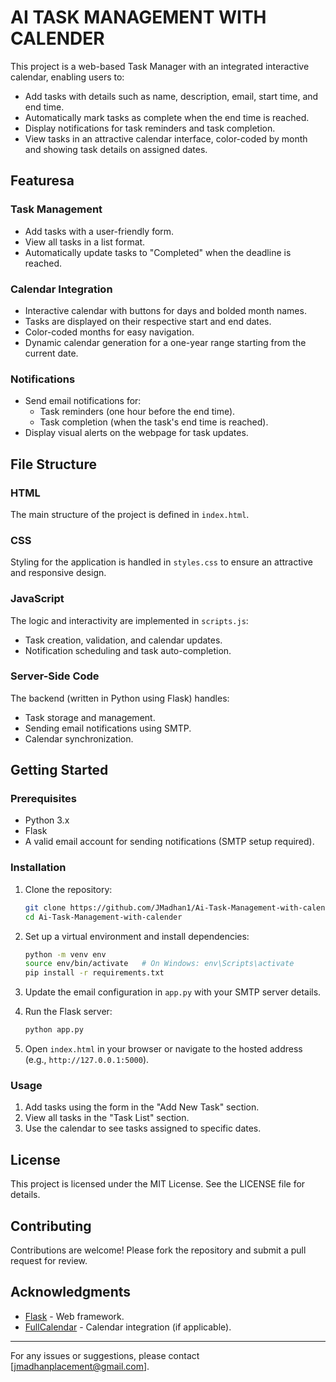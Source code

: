 # AI TASK MANAGEMENT WITH CALENDER


This project is a web-based Task Manager with an integrated interactive calendar, enabling users to:

- Add tasks with details such as name, description, email, start time, and end time.
- Automatically mark tasks as complete when the end time is reached.
- Display notifications for task reminders and task completion.
- View tasks in an attractive calendar interface, color-coded by month and showing task details on assigned dates.

## Featuresa

### Task Management
- Add tasks with a user-friendly form.
- View all tasks in a list format.
- Automatically update tasks to "Completed" when the deadline is reached.

### Calendar Integration
- Interactive calendar with buttons for days and bolded month names.
- Tasks are displayed on their respective start and end dates.
- Color-coded months for easy navigation.
- Dynamic calendar generation for a one-year range starting from the current date.

### Notifications
- Send email notifications for:
  - Task reminders (one hour before the end time).
  - Task completion (when the task's end time is reached).
- Display visual alerts on the webpage for task updates.

## File Structure

### HTML
The main structure of the project is defined in `index.html`.

### CSS
Styling for the application is handled in `styles.css` to ensure an attractive and responsive design.

### JavaScript
The logic and interactivity are implemented in `scripts.js`:
- Task creation, validation, and calendar updates.
- Notification scheduling and task auto-completion.

### Server-Side Code
The backend (written in Python using Flask) handles:
- Task storage and management.
- Sending email notifications using SMTP.
- Calendar synchronization.

## Getting Started

### Prerequisites
- Python 3.x
- Flask
- A valid email account for sending notifications (SMTP setup required).

### Installation
1. Clone the repository:
   ```bash
   git clone https://github.com/JMadhan1/Ai-Task-Management-with-calender
   cd Ai-Task-Management-with-calender
   ```
2. Set up a virtual environment and install dependencies:
   ```bash
   python -m venv env
   source env/bin/activate   # On Windows: env\Scripts\activate
   pip install -r requirements.txt
   ```
3. Update the email configuration in `app.py` with your SMTP server details.

4. Run the Flask server:
   ```bash
   python app.py
   ```
5. Open `index.html` in your browser or navigate to the hosted address (e.g., `http://127.0.0.1:5000`).

### Usage
1. Add tasks using the form in the "Add New Task" section.
2. View all tasks in the "Task List" section.
3. Use the calendar to see tasks assigned to specific dates.

## License
This project is licensed under the MIT License. See the LICENSE file for details.

## Contributing
Contributions are welcome! Please fork the repository and submit a pull request for review.

## Acknowledgments
- [Flask](https://flask.palletsprojects.com/) - Web framework.
- [FullCalendar](https://fullcalendar.io/) - Calendar integration (if applicable).

---

For any issues or suggestions, please contact [jmadhanplacement@gmail.com].


